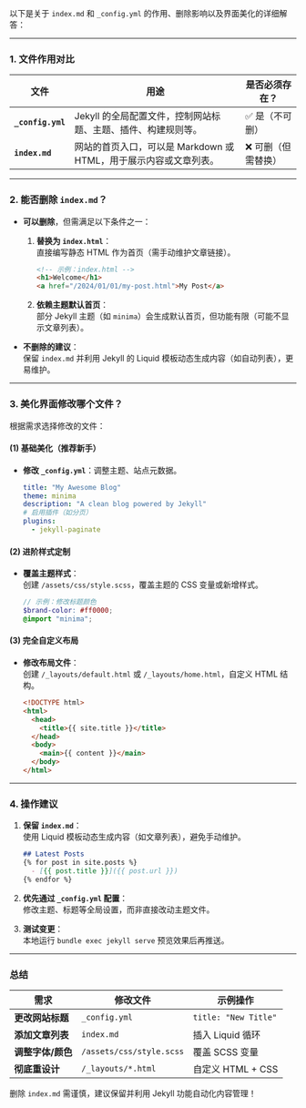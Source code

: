 以下是关于 `index.md` 和 `_config.yml` 的作用、删除影响以及界面美化的详细解答：

---

### **1. 文件作用对比**
| 文件               | 用途                                                                 | 是否必须存在？ |
|--------------------|----------------------------------------------------------------------|----------------|
| **`_config.yml`**  | Jekyll 的全局配置文件，控制网站标题、主题、插件、构建规则等。         | ✅ 是（不可删） |
| **`index.md`**     | 网站的首页入口，可以是 Markdown 或 HTML，用于展示内容或文章列表。     | ❌ 可删（但需替换） |

---

### **2. 能否删除 `index.md`？**
- **可以删除**，但需满足以下条件之一：  
  1. **替换为 `index.html`**：  
     直接编写静态 HTML 作为首页（需手动维护文章链接）。  
     ```html
     <!-- 示例：index.html -->
     <h1>Welcome</h1>
     <a href="/2024/01/01/my-post.html">My Post</a>
     ```
  2. **依赖主题默认首页**：  
     部分 Jekyll 主题（如 `minima`）会生成默认首页，但功能有限（可能不显示文章列表）。

- **不删除的建议**：  
  保留 `index.md` 并利用 Jekyll 的 Liquid 模板动态生成内容（如自动列表），更易维护。

---

### **3. 美化界面修改哪个文件？**
根据需求选择修改的文件：

#### **(1) 基础美化（推荐新手）**
- **修改 `_config.yml`**：调整主题、站点元数据。  
  ```yaml
  title: "My Awesome Blog"
  theme: minima
  description: "A clean blog powered by Jekyll"
  # 启用插件（如分页）
  plugins:
    - jekyll-paginate
  ```

#### **(2) 进阶样式定制**
- **覆盖主题样式**：  
  创建 `/assets/css/style.scss`，覆盖主题的 CSS 变量或新增样式。  
  ```scss
  // 示例：修改标题颜色
  $brand-color: #ff0000;
  @import "minima";
  ```

#### **(3) 完全自定义布局**
- **修改布局文件**：  
  创建 `/_layouts/default.html` 或 `/_layouts/home.html`，自定义 HTML 结构。  
  ```html
  <!DOCTYPE html>
  <html>
    <head>
      <title>{{ site.title }}</title>
    </head>
    <body>
      <main>{{ content }}</main>
    </body>
  </html>
  ```

---

### **4. 操作建议**
1. **保留 `index.md`**：  
   使用 Liquid 模板动态生成内容（如文章列表），避免手动维护。  
   ```markdown
   ## Latest Posts
   {% for post in site.posts %}
     - [{{ post.title }}]({{ post.url }})
   {% endfor %}
   ```

2. **优先通过 `_config.yml` 配置**：  
   修改主题、标题等全局设置，而非直接改动主题文件。

3. **测试变更**：  
   本地运行 `bundle exec jekyll serve` 预览效果后再推送。

---

### **总结**
| 需求                | 修改文件               | 示例操作                          |
|---------------------|------------------------|-----------------------------------|
| **更改网站标题**    | `_config.yml`          | `title: "New Title"`             |
| **添加文章列表**    | `index.md`             | 插入 Liquid 循环                 |
| **调整字体/颜色**   | `/assets/css/style.scss` | 覆盖 SCSS 变量                  |
| **彻底重设计**      | `/_layouts/*.html`     | 自定义 HTML + CSS                |

删除 `index.md` 需谨慎，建议保留并利用 Jekyll 功能自动化内容管理！